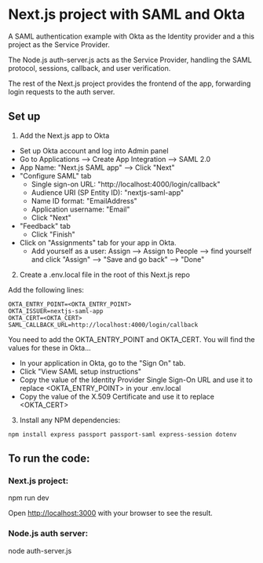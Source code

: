 # Next.js project with SAML and Okta

A SAML authentication example with Okta as the Identity provider and a this project as the Service Provider.

The Node.js auth-server.js acts as the Service Provider, handling the SAML protocol, sessions, callback, and user verification.

The rest of the Next.js project provides the frontend of the app, forwarding login requests to the auth server.

## Set up

1. Add the Next.js app to Okta

- Set up Okta account and log into Admin panel
- Go to Applications --> Create App Integration --> SAML 2.0
- App Name: "Next.js SAML app" --> Click "Next"
- "Configure SAML" tab
  - Single sign-on URL: "http://localhost:4000/login/callback"
  - Audience URI (SP Entity ID): "nextjs-saml-app"
  - Name ID format: "EmailAddress"
  - Application username: "Email"
  - Click "Next"
- "Feedback" tab
  - Click "Finish"
- Click on "Assignments" tab for your app in Okta.
  - Add yourself as a user: Assign --> Assign to People --> find yourself and click "Assign" --> "Save and go back" --> "Done"

2. Create a .env.local file in the root of this Next.js repo

Add the following lines:

```
OKTA_ENTRY_POINT=<OKTA_ENTRY_POINT>
OKTA_ISSUER=nextjs-saml-app
OKTA_CERT=<OKTA_CERT>
SAML_CALLBACK_URL=http://localhost:4000/login/callback
```

You need to add the OKTA_ENTRY_POINT and OKTA_CERT. You will find the values for these in Okta...

- In your application in Okta, go to the "Sign On" tab.
- Click "View SAML setup instructions"
- Copy the value of the Identity Provider Single Sign-On URL and use it to replace <OKTA_ENTRY_POINT> in your .env.local
- Copy the value of the X.509 Certificate and use it to replace <OKTA_CERT>

3. Install any NPM dependencies:

`npm install express passport passport-saml express-session dotenv`

## To run the code:

### Next.js project:

npm run dev

Open [http://localhost:3000](http://localhost:3000) with your browser to see the result.

### Node.js auth server:

node auth-server.js
